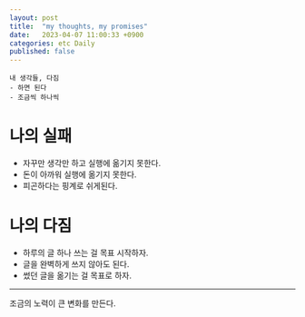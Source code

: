 ```yaml
---
layout: post
title:  "my thoughts, my promises"
date:   2023-04-07 11:00:33 +0900
categories: etc Daily
published: false
---
```

```
내 생각들, 다짐
- 하면 된다
- 조금씩 하나씩
```

# 나의 실패

- 자꾸만 생각만 하고 실행에 옮기지 못한다.
- 돈이 아까워 실행에 옮기지 못한다.
- 피곤하다는 핑계로 쉬게된다.

# 나의 다짐

- 하루의 글 하나 쓰는 걸 목표 시작하자.
- 글을 완벽하게 쓰지 않아도 된다.
- 썼던 글을 옮기는 걸 목표로 하자.

---

조금의 노력이 큰 변화를 만든다.
